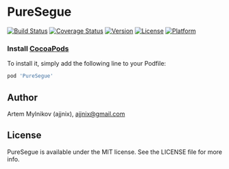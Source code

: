 # PureSegue

[![Build Status](https://travis-ci.org/ajjnix/PureSegue.svg?branch=master)](https://travis-ci.org/ajjnix/PureSegue)
[![Coverage Status](https://coveralls.io/repos/github/ajjnix/PureSegue/badge.svg)](https://coveralls.io/github/ajjnix/PureSegue)
[![Version](https://img.shields.io/cocoapods/v/PureSegue.svg?style=flat)](http://cocoapods.org/pods/PureSegue)
[![License](https://img.shields.io/cocoapods/l/PureSegue.svg?style=flat)](http://cocoapods.org/pods/PureSegue)
[![Platform](https://img.shields.io/cocoapods/p/PureSegue.svg?style=flat)](http://cocoapods.org/pods/PureSegue)

### Install [CocoaPods](http://cocoapods.org)

To install it, simply add the following line to your Podfile:

```ruby
pod 'PureSegue'
```

## Author

Artem Mylnikov (ajjnix), ajjnix@gmail.com

## License

PureSegue is available under the MIT license. See the LICENSE file for more info.
